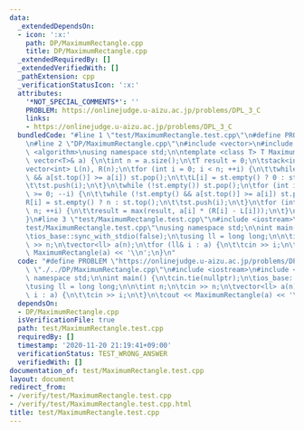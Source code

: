 ```yaml
---
data:
  _extendedDependsOn:
  - icon: ':x:'
    path: DP/MaximumRectangle.cpp
    title: DP/MaximumRectangle.cpp
  _extendedRequiredBy: []
  _extendedVerifiedWith: []
  _pathExtension: cpp
  _verificationStatusIcon: ':x:'
  attributes:
    '*NOT_SPECIAL_COMMENTS*': ''
    PROBLEM: https://onlinejudge.u-aizu.ac.jp/problems/DPL_3_C
    links:
    - https://onlinejudge.u-aizu.ac.jp/problems/DPL_3_C
  bundledCode: "#line 1 \"test/MaximumRectangle.test.cpp\"\n#define PROBLEM \"https://onlinejudge.u-aizu.ac.jp/problems/DPL_3_C\"\
    \n#line 2 \"DP/MaximumRectangle.cpp\"\n#include <vector>\n#include <stack>\n#include\
    \ <algorithm>\nusing namespace std;\n\ntemplate <class T> T MaximumRectangle(const\
    \ vector<T>& a) {\n\tint n = a.size();\n\tT result = 0;\n\tstack<int> st;\n\t\
    vector<int> L(n), R(n);\n\tfor (int i = 0; i < n; ++i) {\n\t\twhile (!st.empty()\
    \ && a[st.top()] >= a[i]) st.pop();\n\t\tL[i] = st.empty() ? 0 : st.top() + 1;\n\
    \t\tst.push(i);\n\t}\n\twhile (!st.empty()) st.pop();\n\tfor (int i = n - 1; i\
    \ >= 0; --i) {\n\t\twhile (!st.empty() && a[st.top()] >= a[i]) st.pop();\n\t\t\
    R[i] = st.empty() ? n : st.top();\n\t\tst.push(i);\n\t}\n\tfor (int i = 0; i <\
    \ n; ++i) {\n\t\tresult = max(result, a[i] * (R[i] - L[i]));\n\t}\n\treturn result;\n\
    }\n#line 3 \"test/MaximumRectangle.test.cpp\"\n#include <iostream>\n#line 5 \"\
    test/MaximumRectangle.test.cpp\"\nusing namespace std;\n\nint main() {\n\tcin.tie(nullptr);\n\
    \tios_base::sync_with_stdio(false);\n\tusing ll = long long;\n\n\tint n;\n\tcin\
    \ >> n;\n\tvector<ll> a(n);\n\tfor (ll& i : a) {\n\t\tcin >> i;\n\t}\n\tcout <<\
    \ MaximumRectangle(a) << '\\n';\n}\n"
  code: "#define PROBLEM \"https://onlinejudge.u-aizu.ac.jp/problems/DPL_3_C\"\n#include\
    \ \"./../DP/MaximumRectangle.cpp\"\n#include <iostream>\n#include <vector>\nusing\
    \ namespace std;\n\nint main() {\n\tcin.tie(nullptr);\n\tios_base::sync_with_stdio(false);\n\
    \tusing ll = long long;\n\n\tint n;\n\tcin >> n;\n\tvector<ll> a(n);\n\tfor (ll&\
    \ i : a) {\n\t\tcin >> i;\n\t}\n\tcout << MaximumRectangle(a) << '\\n';\n}"
  dependsOn:
  - DP/MaximumRectangle.cpp
  isVerificationFile: true
  path: test/MaximumRectangle.test.cpp
  requiredBy: []
  timestamp: '2020-11-20 21:19:41+09:00'
  verificationStatus: TEST_WRONG_ANSWER
  verifiedWith: []
documentation_of: test/MaximumRectangle.test.cpp
layout: document
redirect_from:
- /verify/test/MaximumRectangle.test.cpp
- /verify/test/MaximumRectangle.test.cpp.html
title: test/MaximumRectangle.test.cpp
---
```

